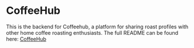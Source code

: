 # CoffeeHub

This is the backend for Coffeehub, a platform for sharing roast profiles with other home coffee roasting enthusiasts.
The full README can be found here: [CoffeeHub](https://github.com/jamesurobertson/coffeehub)
